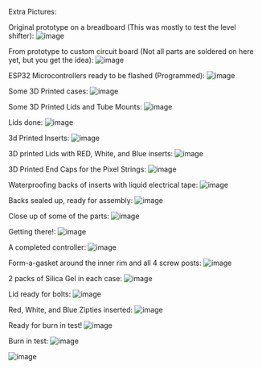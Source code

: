 Extra Pictures:

Original prototype on a breadboard (This was mostly to test the level shifter):
![image](https://github.com/GitYaSome/HTW-Pixel-Controllers/assets/18668499/574d53e0-a9c7-41be-9f74-13649d4ac685)

From prototype to custom circuit board (Not all parts are soldered on here yet, but you get the idea):
![image](https://github.com/GitYaSome/HTW-Pixel-Controllers/assets/18668499/10f7d25a-45dd-4d96-b867-742d7b292395)

ESP32 Microcontrollers ready to be flashed (Programmed):
![image](https://github.com/GitYaSome/HTW-Pixel-Controllers/assets/18668499/041e20db-547c-4a0a-a779-7b73078673ef)

Some 3D Printed cases:
![image](https://github.com/GitYaSome/HTW-Pixel-Controllers/assets/18668499/908bb8a5-4e8a-4a14-b022-1e55d4583b74)

Some 3D Printed Lids and Tube Mounts:
![image](https://github.com/GitYaSome/HTW-Pixel-Controllers/assets/18668499/4ab18ff1-3d51-47ce-b38d-591dfa68b535)

Lids done:
![image](https://github.com/GitYaSome/HTW-Pixel-Controllers/assets/18668499/f6c5e563-0a0f-4f04-8f29-c36f324334e9)

3d Printed Inserts:
![image](https://github.com/GitYaSome/HTW-Pixel-Controllers/assets/18668499/5a6df2f3-44bc-4960-b760-5159253f688a)

3D printed Lids with RED, White, and Blue inserts:
![image](https://github.com/GitYaSome/HTW-Pixel-Controllers/assets/18668499/605d45ad-fae6-4c65-93c2-4ff11ade9f4c)

3D Printed End Caps for the Pixel Strings:
![image](https://github.com/GitYaSome/HTW-Pixel-Controllers/assets/18668499/3eb93166-c96e-4db9-a321-a5932b20096e)

Waterproofing backs of inserts with liquid electrical tape:
![image](https://github.com/GitYaSome/HTW-Pixel-Controllers/assets/18668499/89803346-c85b-432d-ba58-28403030ae5f)

Backs sealed up, ready for assembly:
![image](https://github.com/GitYaSome/HTW-Pixel-Controllers/assets/18668499/56ae43bd-7784-41bc-bdb8-262d947f8970)

Close up of some of the parts:
![image](https://github.com/GitYaSome/HTW-Pixel-Controllers/assets/18668499/0592a41a-bd57-4371-8a05-95c598f34869)

Getting there!:
![image](https://github.com/GitYaSome/HTW-Pixel-Controllers/assets/18668499/d0394986-761f-4f99-a28a-a0bef6d1dfe9)

A completed controller:
![image](https://github.com/GitYaSome/HTW-Pixel-Controllers/assets/18668499/cb6ee1d5-fa72-4b18-8c14-f83093c0f6c9)

Form-a-gasket around the inner rim and all 4 screw posts:
![image](https://github.com/GitYaSome/HTW-Pixel-Controllers/assets/18668499/cb84021c-0139-4d22-8095-bb20a80e4c92)

2 packs of Silica Gel in each case:
![image](https://github.com/GitYaSome/HTW-Pixel-Controllers/assets/18668499/db2e4634-0cd7-4fe6-9483-12de6e3dda1d)

Lid ready for bolts:
![image](https://github.com/GitYaSome/HTW-Pixel-Controllers/assets/18668499/1435ae6a-c45d-4c4d-83bb-78a3416c8f7e)

Red, White, and Blue Zipties inserted:
![image](https://github.com/GitYaSome/HTW-Pixel-Controllers/assets/18668499/decd363c-38e3-4c26-9825-ca77761d895f)

Ready for burn in test!
![image](https://github.com/GitYaSome/HTW-Pixel-Controllers/assets/18668499/b0a08503-bd26-44d2-96bd-bd8d130ddee3)

Burn in test:
![image](https://github.com/GitYaSome/HTW-Pixel-Controllers/assets/18668499/3d5d7df7-71e8-4696-9f60-96d8e7dee9d3)

![image](https://github.com/GitYaSome/HTW-Pixel-Controllers/assets/18668499/e91e5bcc-095b-49c9-a982-30255f372bcc)
